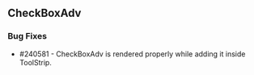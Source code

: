 ## CheckBoxAdv

### Bug Fixes

* \#240581 - CheckBoxAdv is rendered properly while adding it inside ToolStrip.
